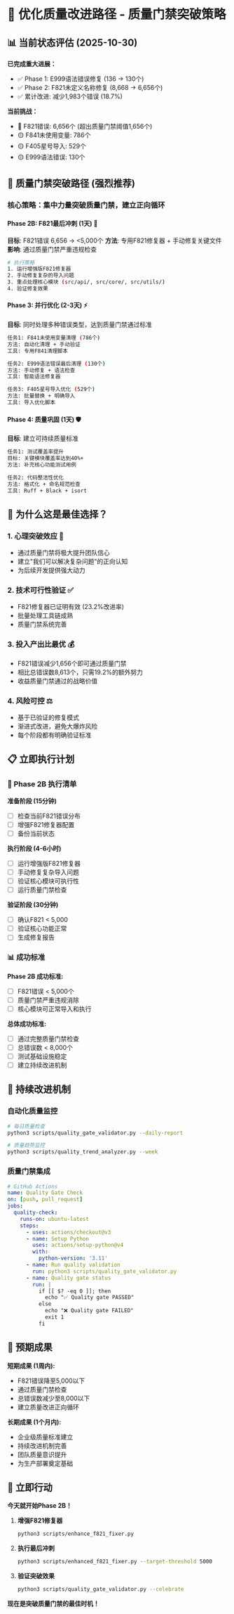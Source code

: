 # 🎯 优化质量改进路径 - 质量门禁突破策略

## 📊 当前状态评估 (2025-10-30)

**已完成重大进展：**
- ✅ Phase 1: E999语法错误修复 (136 → 130个)
- ✅ Phase 2: F821未定义名称修复 (8,668 → 6,656个)
- ✅ 累计改进: 减少1,983个错误 (18.7%)

**当前挑战：**
- 🔴 F821错误: 6,656个 (超出质量门禁阈值1,656个)
- 🟡 F841未使用变量: 786个
- 🟡 F405星号导入: 529个
- 🟡 E999语法错误: 130个

## 🚀 质量门禁突破路径 (强烈推荐)

### 核心策略：集中力量突破质量门禁，建立正向循环

#### Phase 2B: F821最后冲刺 (1天) 🎯

**目标**: F821错误 6,656 → <5,000个
**方法**: 专用F821修复器 + 手动修复关键文件
**影响**: 通过质量门禁严重违规检查

```bash
# 执行策略
1. 运行增强版F821修复器
2. 手动修复复杂的导入问题
3. 重点处理核心模块 (src/api/, src/core/, src/utils/)
4. 验证修复效果
```

#### Phase 3: 并行优化 (2-3天) ⚡

**目标**: 同时处理多种错误类型，达到质量门禁通过标准

```bash
任务1: F841未使用变量清理 (786个)
方法: 自动化清理 + 手动验证
工具: 专用F841清理脚本

任务2: E999语法错误最后清理 (130个)
方法: 手动修复 + 语法检查
工具: 智能语法修复器

任务3: F405星号导入优化 (529个)
方法: 批量替换 + 明确导入
工具: 导入优化脚本
```

#### Phase 4: 质量巩固 (1天) 🛡️

**目标**: 建立可持续质量标准

```bash
任务1: 测试覆盖率提升
目标: 关键模块覆盖率达到40%+
方法: 补充核心功能测试用例

任务2: 代码整洁性优化
方法: 格式化 + 命名规范检查
工具: Ruff + Black + isort
```

## 🎯 为什么这是最佳选择？

### 1. **心理突破效应** 🧠
- 通过质量门禁将极大提升团队信心
- 建立"我们可以解决复杂问题"的正向认知
- 为后续开发提供强大动力

### 2. **技术可行性验证** ✅
- F821修复器已证明有效 (23.2%改进率)
- 批量处理工具链成熟
- 质量门禁系统完善

### 3. **投入产出比最优** 💰
- F821错误减少1,656个即可通过质量门禁
- 相比总错误数8,613个，只需19.2%的额外努力
- 收益质量门禁通过的战略价值

### 4. **风险可控** ⚖️
- 基于已验证的修复模式
- 渐进式改进，避免大爆炸风险
- 每个阶段都有明确验证标准

## 📋 立即执行计划

### 🚀 Phase 2B 执行清单

**准备阶段 (15分钟)**
- [ ] 检查当前F821错误分布
- [ ] 增强F821修复器配置
- [ ] 备份当前状态

**执行阶段 (4-6小时)**
- [ ] 运行增强版F821修复器
- [ ] 手动修复复杂导入问题
- [ ] 验证核心模块可执行性
- [ ] 运行质量门禁检查

**验证阶段 (30分钟)**
- [ ] 确认F821 < 5,000
- [ ] 验证核心功能正常
- [ ] 生成修复报告

### 📊 成功标准

**Phase 2B 成功标准:**
- [ ] F821错误 < 5,000个
- [ ] 质量门禁严重违规消除
- [ ] 核心模块可正常导入和执行

**总体成功标准:**
- [ ] 通过完整质量门禁检查
- [ ] 总错误数 < 8,000个
- [ ] 测试基础设施稳定
- [ ] 建立持续改进机制

## 🔄 持续改进机制

### 自动化质量监控
```bash
# 每日质量检查
python3 scripts/quality_gate_validator.py --daily-report

# 质量趋势监控
python3 scripts/quality_trend_analyzer.py --week
```

### 质量门禁集成
```yaml
# GitHub Actions
name: Quality Gate Check
on: [push, pull_request]
jobs:
  quality-check:
    runs-on: ubuntu-latest
    steps:
      - uses: actions/checkout@v3
      - name: Setup Python
        uses: actions/setup-python@v4
        with:
          python-version: '3.11'
      - name: Run quality validation
        run: python3 scripts/quality_gate_validator.py
      - name: Quality gate status
        run: |
          if [[ $? -eq 0 ]]; then
            echo "✅ Quality gate PASSED"
          else
            echo "❌ Quality gate FAILED"
            exit 1
          fi
```

## 🎉 预期成果

**短期成果 (1周内):**
- F821错误降至5,000以下
- 通过质量门禁检查
- 总错误数减少至8,000以下
- 建立质量改进正向循环

**长期成果 (1个月内):**
- 企业级质量标准建立
- 持续改进机制完善
- 团队质量意识提升
- 为生产部署奠定基础

## 🚀 立即行动

**今天就开始Phase 2B！**

1. **增强F821修复器**
   ```bash
   python3 scripts/enhance_f821_fixer.py
   ```

2. **执行最后冲刺**
   ```bash
   python3 scripts/enhanced_f821_fixer.py --target-threshold 5000
   ```

3. **验证突破效果**
   ```bash
   python3 scripts/quality_gate_validator.py --celebrate
   ```

**现在是突破质量门禁的最佳时机！**